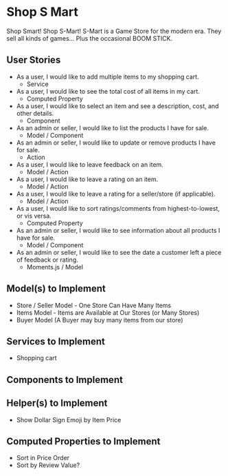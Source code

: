 # Shop S Mart

Shop Smart! Shop S-Mart! S-Mart is a Game Store for the modern era. They sell all kinds of games... Plus the occasional BOOM STICK. 

## User Stories

* As a user, I would like to add multiple items to my shopping cart.
  - Service
* As a user, I would like to see the total cost of all items in my cart.
  - Computed Property
* As a user, I would like to select an item and see a description, cost, and other details.
  - Component
* As an admin or seller, I would like to list the products I have for sale.
  - Model / Component
* As an admin or seller, I would like to update or remove products I have for sale.
  - Action
* As a user, I would like to leave feedback on an item.
  - Model / Action
* As a user, I would like to leave a rating on an item.
  - Model / Action
* As a user, I would like to leave a rating for a seller/store (if applicable).
  - Model / Action
* As a user, I would like to sort ratings/comments from highest-to-lowest, or vis versa.
  - Computed Property
* As an admin or seller, I would like to see information about all products I have for sale.
  - Model / Component
* As an admin or seller, I would like to see the date a customer left a piece of feedback or rating.
  - Moments.js / Model

## Model(s) to Implement

* Store / Seller Model - One Store Can Have Many Items
* Items Model - Items are Available at Our Stores (or Many Stores)
* Buyer Model (A Buyer may buy many items from our store)

## Services to Implement

* Shopping cart


## Components to Implement



## Helper(s) to Implement

* Show Dollar Sign Emoji by Item Price

## Computed Properties to Implement

* Sort in Price Order
* Sort by Review Value?
